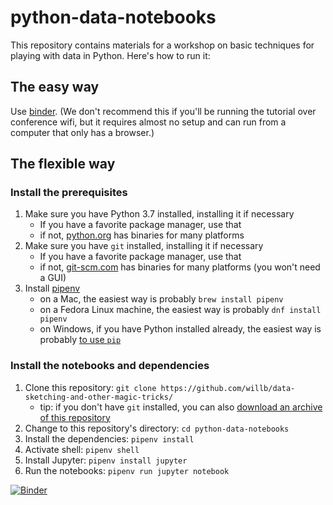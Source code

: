 # python-data-notebooks

This repository contains materials for a workshop on basic techniques for playing with data in Python.   Here's how to run it:

## The easy way

Use [binder](https://mybinder.org/v2/gh/willb/python-data-notebooks/develop).  (We don't recommend this if you'll be running the tutorial over conference wifi, but it requires almost no setup and can run from a computer that only has a browser.)

## The flexible way

### Install the prerequisites

1. Make sure you have Python 3.7 installed, installing it if necessary
    - If you have a favorite package manager, use that 
    - if not, [python.org](https://www.python.org/downloads/) has binaries for many platforms
2. Make sure you have `git` installed, installing it if necessary
    - If you have a favorite package manager, use that
    - if not, [git-scm.com](https://git-scm.com/downloads) has binaries for many platforms (you won't need a GUI)
3. Install [pipenv](https://docs.pipenv.org/en/latest/)
    - on a Mac, the easiest way is probably `brew install pipenv`
    - on a Fedora Linux machine, the easiest way is probably `dnf install pipenv`
    - on Windows, if you have Python installed already, the easiest way is probably [to use `pip`](https://docs.pipenv.org/en/latest/install/#pragmatic-installation-of-pipenv)  
    
### Install the notebooks and dependencies

1.  Clone this repository:  `git clone https://github.com/willb/data-sketching-and-other-magic-tricks/`
    - tip:  if you don't have `git` installed, you can also [download an archive of this repository](https://github.com/willb/python-data-notebooks/archive/master.zip)
2.  Change to this repository's directory:  `cd python-data-notebooks`
3.  Install the dependencies:  `pipenv install`
4.  Activate shell: `pipenv shell`
5.  Install Jupyter: `pipenv install jupyter`
6.  Run the notebooks:  `pipenv run jupyter notebook`

[![Binder](https://mybinder.org/badge_logo.svg)](https://mybinder.org/v2/gh/willb/python-data-notebooks/develop)

